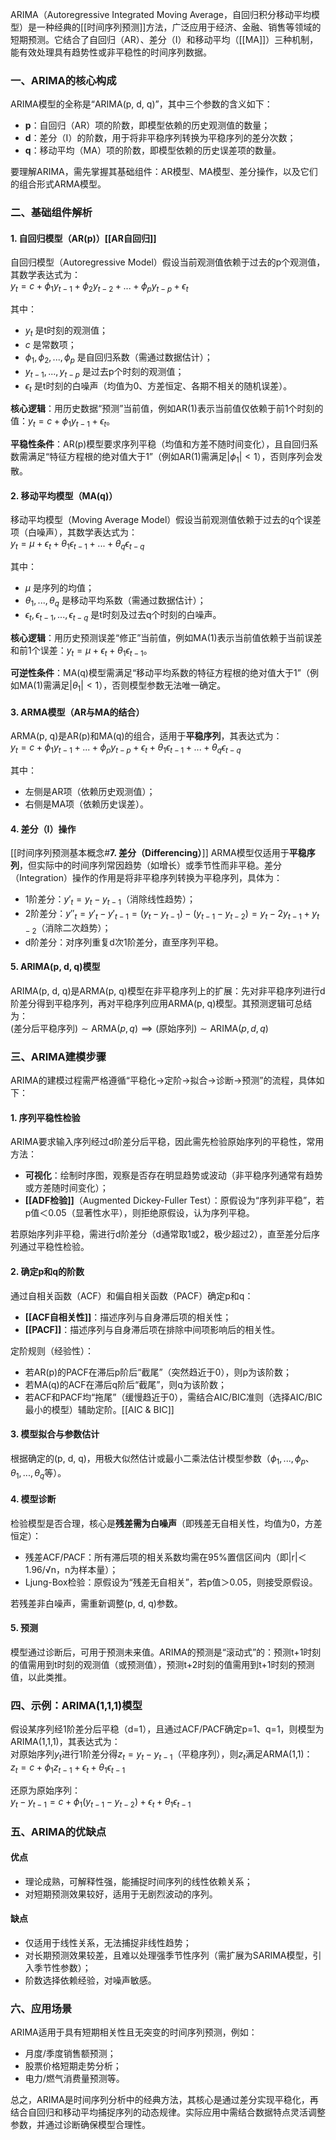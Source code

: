 ARIMA（Autoregressive Integrated Moving Average，自回归积分移动平均模型）是一种经典的[[时间序列预测]]方法，广泛应用于经济、金融、销售等领域的短期预测。它结合了自回归（AR）、差分（I）和移动平均（[[MA]]）三种机制，能有效处理具有趋势性或非平稳性的时间序列数据。


### 一、ARIMA的核心构成
ARIMA模型的全称是“ARIMA(p, d, q)”，其中三个参数的含义如下：
- **p**：自回归（AR）项的阶数，即模型依赖的历史观测值的数量；
- **d**：差分（I）的阶数，用于将非平稳序列转换为平稳序列的差分次数；
- **q**：移动平均（MA）项的阶数，即模型依赖的历史误差项的数量。

要理解ARIMA，需先掌握其基础组件：AR模型、MA模型、差分操作，以及它们的组合形式ARMA模型。


### 二、基础组件解析
#### 1. 自回归模型（AR(p)）[[AR自回归]]
自回归模型（Autoregressive Model）假设当前观测值依赖于过去的p个观测值，其数学表达式为：  
$y_t = c + \phi_1 y_{t-1} + \phi_2 y_{t-2} + ... + \phi_p y_{t-p} + \epsilon_t$  

其中：
- $y_t$ 是t时刻的观测值；
- $c$ 是常数项；
- $\phi_1, \phi_2, ..., \phi_p$ 是自回归系数（需通过数据估计）；
- $y_{t-1}, ..., y_{t-p}$ 是过去p个时刻的观测值；
- $\epsilon_t$ 是t时刻的白噪声（均值为0、方差恒定、各期不相关的随机误差）。

**核心逻辑**：用历史数据“预测”当前值，例如AR(1)表示当前值仅依赖于前1个时刻的值：$y_t = c + \phi_1 y_{t-1} + \epsilon_t$。

**平稳性条件**：AR(p)模型要求序列平稳（均值和方差不随时间变化），且自回归系数需满足“特征方程根的绝对值大于1”（例如AR(1)需满足$|\phi_1| < 1$），否则序列会发散。


#### 2. 移动平均模型（MA(q)）
移动平均模型（Moving Average Model）假设当前观测值依赖于过去的q个误差项（白噪声），其数学表达式为：  
$y_t = \mu + \epsilon_t + \theta_1 \epsilon_{t-1} + ... + \theta_q \epsilon_{t-q}$  

其中：
- $\mu$ 是序列的均值；
- $\theta_1, ..., \theta_q$ 是移动平均系数（需通过数据估计）；
- $\epsilon_t, \epsilon_{t-1}, ..., \epsilon_{t-q}$ 是t时刻及过去q个时刻的白噪声。

**核心逻辑**：用历史预测误差“修正”当前值，例如MA(1)表示当前值依赖于当前误差和前1个误差：$y_t = \mu + \epsilon_t + \theta_1 \epsilon_{t-1}$。

**可逆性条件**：MA(q)模型需满足“移动平均系数的特征方程根的绝对值大于1”（例如MA(1)需满足$|\theta_1| < 1$），否则模型参数无法唯一确定。


#### 3. ARMA模型（AR与MA的结合）
ARMA(p, q)是AR(p)和MA(q)的组合，适用于**平稳序列**，其表达式为：  
$y_t = c + \phi_1 y_{t-1} + ... + \phi_p y_{t-p} + \epsilon_t + \theta_1 \epsilon_{t-1} + ... + \theta_q \epsilon_{t-q}$  

其中：
- 左侧是AR项（依赖历史观测值）；
- 右侧是MA项（依赖历史误差）。


#### 4. 差分（I）操作 
[[时间序列预测基本概念#**7. 差分（Differencing）**]]
ARMA模型仅适用于**平稳序列**，但实际中的时间序列常因趋势（如增长）或季节性而非平稳。差分（Integration）操作的作用是将非平稳序列转换为平稳序列，具体为：  
- 1阶差分：$y'_t = y_t - y_{t-1}$（消除线性趋势）；
- 2阶差分：$y''_t = y'_t - y'_{t-1} = (y_t - y_{t-1}) - (y_{t-1} - y_{t-2}) = y_t - 2y_{t-1} + y_{t-2}$（消除二次趋势）；
- d阶差分：对序列重复d次1阶差分，直至序列平稳。


#### 5. ARIMA(p, d, q)模型
ARIMA(p, d, q)是ARMA(p, q)模型在非平稳序列上的扩展：先对非平稳序列进行d阶差分得到平稳序列，再对平稳序列应用ARMA(p, q)模型。其预测逻辑可总结为：  
$(\text{差分后平稳序列}) \sim \text{ARMA}(p, q) \implies (\text{原始序列}) \sim \text{ARIMA}(p, d, q)$  


### 三、ARIMA建模步骤
ARIMA的建模过程需严格遵循“平稳化→定阶→拟合→诊断→预测”的流程，具体如下：

#### 1. 序列平稳性检验
ARIMA要求输入序列经过d阶差分后平稳，因此需先检验原始序列的平稳性，常用方法：  
- **可视化**：绘制时序图，观察是否存在明显趋势或波动（非平稳序列通常有趋势或方差随时间变化）；
- **[[ADF检验]]**（Augmented Dickey-Fuller Test）：原假设为“序列非平稳”，若p值＜0.05（显著性水平），则拒绝原假设，认为序列平稳。

若原始序列非平稳，需进行d阶差分（d通常取1或2，极少超过2），直至差分后序列通过平稳性检验。


#### 2. 确定p和q的阶数
通过自相关函数（ACF）和偏自相关函数（PACF）确定p和q：  
- **[[ACF自相关性]]**：描述序列与自身滞后项的相关性；
- **[[PACF]]**：描述序列与自身滞后项在排除中间项影响后的相关性。

定阶规则（经验性）：
- 若AR(p)的PACF在滞后p阶后“截尾”（突然趋近于0），则p为该阶数；
- 若MA(q)的ACF在滞后q阶后“截尾”，则q为该阶数；
- 若ACF和PACF均“拖尾”（缓慢趋近于0），需结合AIC/BIC准则（选择AIC/BIC最小的模型）辅助定阶。[[AIC & BIC]]


#### 3. 模型拟合与参数估计
根据确定的(p, d, q)，用极大似然估计或最小二乘法估计模型参数（$\phi_1,..., \phi_p$、$\theta_1,..., \theta_q$等）。


#### 4. 模型诊断
检验模型是否合理，核心是**残差需为白噪声**（即残差无自相关性，均值为0，方差恒定）：  
- 残差ACF/PACF：所有滞后项的相关系数均需在95%置信区间内（即|r|＜1.96/√n，n为样本量）；
- Ljung-Box检验：原假设为“残差无自相关”，若p值＞0.05，则接受原假设。

若残差非白噪声，需重新调整(p, d, q)参数。


#### 5. 预测
模型通过诊断后，可用于预测未来值。ARIMA的预测是“滚动式”的：预测t+1时刻的值需用到t时刻的观测值（或预测值），预测t+2时刻的值需用到t+1时刻的预测值，以此类推。


### 四、示例：ARIMA(1,1,1)模型
假设某序列经1阶差分后平稳（d=1），且通过ACF/PACF确定p=1、q=1，则模型为ARIMA(1,1,1)，其表达式为：  
对原始序列$y_t$进行1阶差分得$z_t = y_t - y_{t-1}$（平稳序列），则$z_t$满足ARMA(1,1)：  
$z_t = c + \phi_1 z_{t-1} + \epsilon_t + \theta_1 \epsilon_{t-1}$  

还原为原始序列：  
$y_t - y_{t-1} = c + \phi_1 (y_{t-1} - y_{t-2}) + \epsilon_t + \theta_1 \epsilon_{t-1}$  


### 五、ARIMA的优缺点
#### 优点
- 理论成熟，可解释性强，能捕捉时间序列的线性依赖关系；
- 对短期预测效果较好，适用于无剧烈波动的序列。

#### 缺点
- 仅适用于线性关系，无法捕捉非线性趋势；
- 对长期预测效果较差，且难以处理强季节性序列（需扩展为SARIMA模型，引入季节性参数）；
- 阶数选择依赖经验，对噪声敏感。


### 六、应用场景
ARIMA适用于具有短期相关性且无突变的时间序列预测，例如：  
- 月度/季度销售额预测；
- 股票价格短期走势分析；
- 电力/燃气消费量预测等。


总之，ARIMA是时间序列分析中的经典方法，其核心是通过差分实现平稳化，再结合自回归和移动平均捕捉序列的动态规律。实际应用中需结合数据特点灵活调整参数，并通过诊断确保模型合理性。